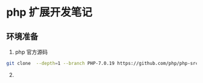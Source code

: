 # php 扩展开发笔记

## 环境准备

1. php 官方源码

```bash
git clone  --depth=1 --branch PHP-7.0.19 https://github.com/php/php-src.git
```

2.
